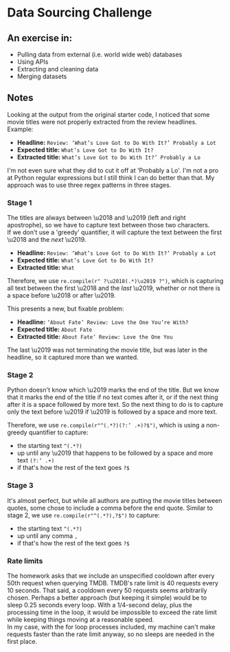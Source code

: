 # Data Sourcing Challenge

## An exercise in:
- Pulling data from external (i.e. world wide web) databases
- Using APIs
- Extracting and cleaning data
- Merging datasets

## Notes
Looking at the output from the original starter code, I noticed that some movie titles were not properly extracted from the review headlines.  
Example:  
- **Headline:** `Review: ‘What’s Love Got to Do With It?’ Probably a Lot`  
- **Expected title:** `What’s Love Got to Do With It?`  
- **Extracted title:** `What’s Love Got to Do With It?’ Probably a Lo`  

I'm not even sure what they did to cut it off at 'Probably a Lo'. I'm not a pro at Python regular expressions but I still think I can do better than that. My approach was to use three regex patterns in three stages.

### Stage 1
The titles are always between \u2018 and \u2019 (left and right apostrophe), so we have to capture text between those two characters.  
If we don't use a 'greedy' quantifier, it will capture the text between the first \u2018 and the *next* \u2019.  
- **Headline:** `Review: ‘What’s Love Got to Do With It?’ Probably a Lot`  
- **Expected title:** `What’s Love Got to Do With It?`  
- **Extracted title:** `What`  

Therefore, we use `re.compile(r" ?\u2018(.*)\u2019 ?")`, which is capturing all text between the first \u2018 and the *last* \u2019, whether or not there is a space before \u2018 or after \u2019.

This presents a new, but fixable problem:  
- **Headline:** `‘About Fate’ Review: Love the One You’re With?`  
- **Expected title:** `About Fate`  
- **Extracted title:** `About Fate’ Review: Love the One You`  

The last \u2019 was not terminating the movie title, but was later in the headline, so it captured more than we wanted.  

### Stage 2
Python doesn't know which \u2019 marks the end of the title. But we know that it marks the end of the title if no text comes after it, or if the next thing after it is a space followed by more text. So the next thing to do is to capture only the text before \u2019 if \u2019 is followed by a space and more text.

Therefore, we use `re.compile(r"^(.*?)(?:’ .+)?$")`, which is using a non-greedy quantifier to capture:  
- the starting text `^(.*?)`  
- up until any \u2019 that happens to be followed by a space and more text `(?:’ .+)`  
- if that's how the rest of the text goes `?$`

### Stage 3
It's almost perfect, but while all authors are putting the movie titles between quotes, some chose to include a comma before the end quote. Similar to stage 2, we use `re.compile(r"^(.*?),?$")` to capture:  
- the starting text `^(.*?)`  
- up until any comma `,`  
- if that's how the rest of the text goes `?$`

### Rate limits
The homework asks that we include an unspecified cooldown after every 50th request when querying TMDB. TMDB's rate limit is 40 requests every 10 seconds. That said, a cooldown every 50 requests seems arbitrarily chosen. Perhaps a better approach (but keeping it simple) would be to sleep 0.25 seconds every loop. With a 1/4-second delay, plus the processing time in the loop, it would be impossible to exceed the rate limit while keeping things moving at a reasonable speed.  
In my case, with the for loop processes included, my machine can't make requests faster than the rate limit anyway, so no sleeps are needed in the first place.
